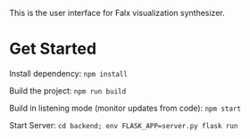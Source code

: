 This is the user interface for Falx visualization synthesizer.

# Get Started

Install dependency: `npm install`

Build the project: `npm run build`

Build in listening mode (monitor updates from code): `npm start`

Start Server: `cd backend; env FLASK_APP=server.py flask run`